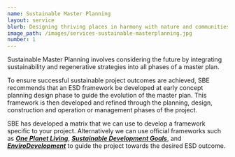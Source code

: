 ```yaml
---
name: Sustainable Master Planning
layout: service
blurb: Designing thriving places in harmony with nature and communities
image_path: /images/services-sustainable-masterplanning.jpg
number: 1
---
```



Sustainable Master Planning involves considering the future by integrating sustainability and regenerative strategies into all phases of a master plan.

To ensure successful sustainable project outcomes are achieved, SBE recommends that an ESD framework be developed at early concept planning design phase to guide the evolution of the master plan. This framework is then developed and refined through the planning, design, construction and operation or management phases of the project.

SBE has developed a matrix that we can use to develop a framework specific to your project. Alternatively we can use official frameworks such as ***[One Planet Living](http://www.bioregional.com/oneplanetliving/)***, ***[Sustainable Development Goals](http://www.un.org/sustainabledevelopment/sustainable-development-goals/)***, and ***[EnviroDevelopment](http://www.envirodevelopment.com.au/default.asp)*** to guide the project towards the desired ESD outcome.